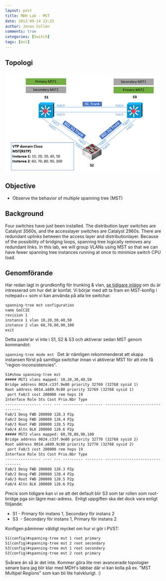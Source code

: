 ```yaml
---
layout: post
title: MDH Lab - MST
date: 2013-09-14 23:23
author: Jonas Collén
comments: true
categories: [Switch]
tags: [mst]
---
```

Topologi
--------

![lab3-4](/assets/images/2013/09/lab3-41.png)

Objective
---------

*   Observe the behavior of multiple spanning tree (MST)

Background
----------

Four switches have just been installed. The distribution layer switches are Catalyst 3560s, and the accesslayer switches are Catalyst 2960s. There are redundant uplinks between the access layer and distributionlayer. Because of the possibility of bridging loops, spanning tree logically removes any redundant links. In this lab, we will group VLANs using MST so that we can have fewer spanning tree instances running at once to minimize switch CPU load.

Genomförande
------------

Har redan lagt in grundkonfig för trunking & vlan, [se tidigare inlägg](http://roadtoccie.se/2013/09/14/mdh-lab-pvstrapid-pvst/ "MDH Lab – PVST/Rapid-PVST") om du är intresserad om hur det är konfat. Vi börjar med att ta fram en MST-konfig i notepad++ som vi kan använda på alla tre switchar:
```
spanning-tree mst configuration
name GoCCIE
revision 1
instance 1 vlan 10,20,30,40,50
instance 2 vlan 60,70,80,90,100
exit
```
Detta paste'ar vi inte i S1, S2 & S3 och aktiverar sedan MST genom kommandot:

`spanning-tree mode mst
`
Det är nämligen rekommenderat att skapa instansen först på samtliga switchar innan vi aktiverar MST för att inte få "region-inconsistencies".
```
S1#show spanning-tree mst
##### MST1 vlans mapped: 10,20,30,40,50
Bridge address 0024.c33f.9e80 priority 32769 (32768 sysid 1)
Root address 0014.a889.9c80 priority 32769 (32768 sysid 1)
 port Fa0/3 cost 200000 rem hops 19
Interface Role Sts Cost Prio.Nbr Type
---------------- ---- --- --------- -------- --------------------------------
Fa0/1 Desg FWD 200000 128.3 P2p 
Fa0/2 Desg FWD 200000 128.4 P2p 
Fa0/3 Root FWD 200000 128.5 P2p 
Fa0/4 Altn BLK 200000 128.6 P2p
##### MST2 vlans mapped: 60,70,80,90,100
Bridge address 0024.c33f.9e80 priority 32770 (32768 sysid 2)
Root address 0014.a889.9c80 priority 32770 (32768 sysid 2)
 port Fa0/3 cost 200000 rem hops 19
Interface Role Sts Cost Prio.Nbr Type
---------------- ---- --- --------- -------- --------------------------------
Fa0/1 Desg FWD 200000 128.3 P2p 
Fa0/2 Desg FWD 200000 128.4 P2p 
Fa0/3 Root FWD 200000 128.5 P2p 
Fa0/4 Altn BLK 200000 128.6 P2p
```
Precis som tidigare kan vi se att det default blir S3 som tar rollen som root-bridge pga sin lägre mac-adress.  Enligt uppgiften ska det dock vara enligt följande:

*   S1 - Primary för instans 1, Secondary för instans 2
*   S3  - Secondary för instans 1, Primary för instans 2

Konfigen påminner väldigt mycket om hur vi gör i PVST:
```
S1(config)#spanning-tree mst 1 root primary
S1(config)#spanning-tree mst 2 root secondary
S3(config)#spanning-tree mst 1 root secondary
S3(config)#spanning-tree mst 2 root primary
```
Svårare än så är det inte. Kommer göra lite mer avancerade topologier senare bara jag blir klar med MDH's labbar där vi kan kolla på ex. "MST Multipel Regions" som kan bli lite halvklurigt. :)
